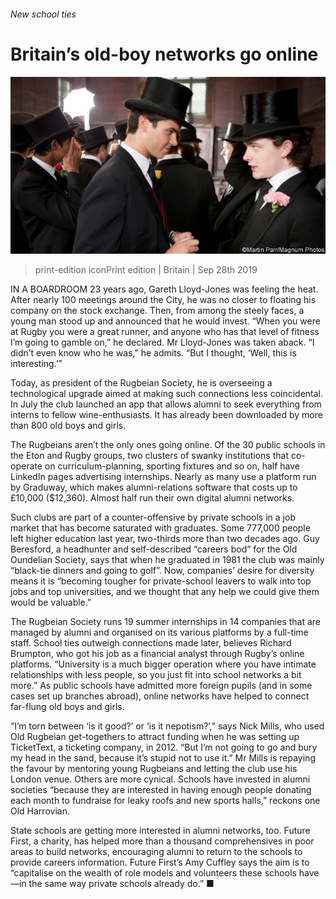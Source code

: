 ###### New school ties

# Britain’s old-boy networks go online 

![image](images/20190928_brp504.jpg) 

> print-edition iconPrint edition | Britain | Sep 28th 2019 

IN A BOARDROOM 23 years ago, Gareth Lloyd-Jones was feeling the heat. After nearly 100 meetings around the City, he was no closer to floating his company on the stock exchange. Then, from among the steely faces, a young man stood up and announced that he would invest. “When you were at Rugby you were a great runner, and anyone who has that level of fitness I’m going to gamble on,” he declared. Mr Lloyd-Jones was taken aback. “I didn’t even know who he was,” he admits. “But I thought, ‘Well, this is interesting.’” 

Today, as president of the Rugbeian Society, he is overseeing a technological upgrade aimed at making such connections less coincidental. In July the club launched an app that allows alumni to seek everything from interns to fellow wine-enthusiasts. It has already been downloaded by more than 800 old boys and girls. 

The Rugbeians aren’t the only ones going online. Of the 30 public schools in the Eton and Rugby groups, two clusters of swanky institutions that co-operate on curriculum-planning, sporting fixtures and so on, half have LinkedIn pages advertising internships. Nearly as many use a platform run by Graduway, which makes alumni-relations software that costs up to £10,000 ($12,360). Almost half run their own digital alumni networks. 

Such clubs are part of a counter-offensive by private schools in a job market that has become saturated with graduates. Some 777,000 people left higher education last year, two-thirds more than two decades ago. Guy Beresford, a headhunter and self-described “careers bod” for the Old Oundelian Society, says that when he graduated in 1981 the club was mainly “black-tie dinners and going to golf”. Now, companies’ desire for diversity means it is “becoming tougher for private-school leavers to walk into top jobs and top universities, and we thought that any help we could give them would be valuable.” 

The Rugbeian Society runs 19 summer internships in 14 companies that are managed by alumni and organised on its various platforms by a full-time staff. School ties outweigh connections made later, believes Richard Brumpton, who got his job as a financial analyst through Rugby’s online platforms. “University is a much bigger operation where you have intimate relationships with less people, so you just fit into school networks a bit more.” As public schools have admitted more foreign pupils (and in some cases set up branches abroad), online networks have helped to connect far-flung old boys and girls. 

“I’m torn between ‘is it good?’ or ‘is it nepotism?’,” says Nick Mills, who used Old Rugbeian get-togethers to attract funding when he was setting up TicketText, a ticketing company, in 2012. “But I’m not going to go and bury my head in the sand, because it’s stupid not to use it.” Mr Mills is repaying the favour by mentoring young Rugbeians and letting the club use his London venue. Others are more cynical. Schools have invested in alumni societies “because they are interested in having enough people donating each month to fundraise for leaky roofs and new sports halls,” reckons one Old Harrovian. 

State schools are getting more interested in alumni networks, too. Future First, a charity, has helped more than a thousand comprehensives in poor areas to build networks, encouraging alumni to return to the schools to provide careers information. Future First’s Amy Cuffley says the aim is to “capitalise on the wealth of role models and volunteers these schools have—in the same way private schools already do.” ■ 

